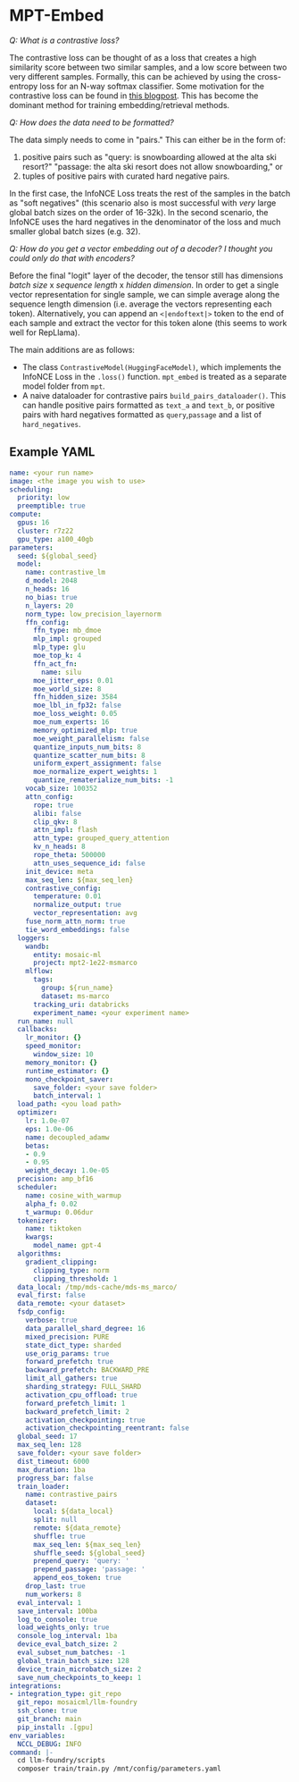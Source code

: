 # MPT-Embed

_Q: What is a contrastive loss?_

The contrastive loss can be thought of as a loss that creates a high similarity score between two similar samples, and a low score between two very different samples. Formally, this can be achieved by using the cross-entropy loss for an N-way softmax classifier. Some motivation for the contrastive loss can be found in [this blogpost](https://ankeshanand.com/blog/2020/01/26/contrative-self-supervised-learning.html). This has become the dominant method for training embedding/retrieval methods.

_Q: How does the data need to be formatted?_

The data simply needs to come in "pairs." This can either be in the form of:
1. positive pairs such as "query: is snowboarding allowed at the alta ski resort?" "passage: the alta ski resort does not allow snowboarding," or
2. tuples of positive pairs with curated hard negative pairs.

In the first case, the InfoNCE Loss treats the rest of the samples in the batch as "soft negatives" (this scenario also is most successful with _very_ large global batch sizes on the order of 16-32k). In the second scenario, the InfoNCE uses the hard negatives in the denominator of the loss and much smaller global batch sizes (e.g. 32).

_Q: How do you get a vector embedding out of a decoder? I thought you could only do that with encoders?_

Before the final "logit" layer of the decoder, the tensor still has dimensions _batch size_ x _sequence length_ x _hidden dimension_. In order to get a single vector representation for single sample, we can simple average along the sequence length dimension (i.e. average the vectors representing each token). Alternatively, you can append an `<|endoftext|>` token to the end of each sample and extract the vector for this token alone (this seems to work well for RepLlama).

The main additions are as follows:

* The class `ContrastiveModel(HuggingFaceModel)`, which implements the InfoNCE Loss in the `.loss()` function. `mpt_embed` is treated as a separate model folder from `mpt`.
* A naive dataloader for contrastive pairs `build_pairs_dataloader()`. This can handle positive pairs formatted as `text_a` and `text_b`, or positive pairs with hard negatives formatted as `query`,`passage` and a list of `hard_negatives`.

## Example YAML

```yaml
name: <your run name>
image: <the image you wish to use>
scheduling:
  priority: low
  preemptible: true
compute:
  gpus: 16
  cluster: r7z22
  gpu_type: a100_40gb
parameters:
  seed: ${global_seed}
  model:
    name: contrastive_lm
    d_model: 2048
    n_heads: 16
    no_bias: true
    n_layers: 20
    norm_type: low_precision_layernorm
    ffn_config:
      ffn_type: mb_dmoe
      mlp_impl: grouped
      mlp_type: glu
      moe_top_k: 4
      ffn_act_fn:
        name: silu
      moe_jitter_eps: 0.01
      moe_world_size: 8
      ffn_hidden_size: 3584
      moe_lbl_in_fp32: false
      moe_loss_weight: 0.05
      moe_num_experts: 16
      memory_optimized_mlp: true
      moe_weight_parallelism: false
      quantize_inputs_num_bits: 8
      quantize_scatter_num_bits: 8
      uniform_expert_assignment: false
      moe_normalize_expert_weights: 1
      quantize_rematerialize_num_bits: -1
    vocab_size: 100352
    attn_config:
      rope: true
      alibi: false
      clip_qkv: 8
      attn_impl: flash
      attn_type: grouped_query_attention
      kv_n_heads: 8
      rope_theta: 500000
      attn_uses_sequence_id: false
    init_device: meta
    max_seq_len: ${max_seq_len}
    contrastive_config:
      temperature: 0.01
      normalize_output: true
      vector_representation: avg
    fuse_norm_attn_norm: true
    tie_word_embeddings: false
  loggers:
    wandb:
      entity: mosaic-ml
      project: mpt2-1e22-msmarco
    mlflow:
      tags:
        group: ${run_name}
        dataset: ms-marco
      tracking_uri: databricks
      experiment_name: <your experiment name>
  run_name: null
  callbacks:
    lr_monitor: {}
    speed_monitor:
      window_size: 10
    memory_monitor: {}
    runtime_estimator: {}
    mono_checkpoint_saver:
      save_folder: <your save folder>
      batch_interval: 1
  load_path: <you load path>
  optimizer:
    lr: 1.0e-07
    eps: 1.0e-06
    name: decoupled_adamw
    betas:
    - 0.9
    - 0.95
    weight_decay: 1.0e-05
  precision: amp_bf16
  scheduler:
    name: cosine_with_warmup
    alpha_f: 0.02
    t_warmup: 0.06dur
  tokenizer:
    name: tiktoken
    kwargs:
      model_name: gpt-4
  algorithms:
    gradient_clipping:
      clipping_type: norm
      clipping_threshold: 1
  data_local: /tmp/mds-cache/mds-ms_marco/
  eval_first: false
  data_remote: <your dataset>
  fsdp_config:
    verbose: true
    data_parallel_shard_degree: 16
    mixed_precision: PURE
    state_dict_type: sharded
    use_orig_params: true
    forward_prefetch: true
    backward_prefetch: BACKWARD_PRE
    limit_all_gathers: true
    sharding_strategy: FULL_SHARD
    activation_cpu_offload: true
    forward_prefetch_limit: 1
    backward_prefetch_limit: 2
    activation_checkpointing: true
    activation_checkpointing_reentrant: false
  global_seed: 17
  max_seq_len: 128
  save_folder: <your save folder>
  dist_timeout: 6000
  max_duration: 1ba
  progress_bar: false
  train_loader:
    name: contrastive_pairs
    dataset:
      local: ${data_local}
      split: null
      remote: ${data_remote}
      shuffle: true
      max_seq_len: ${max_seq_len}
      shuffle_seed: ${global_seed}
      prepend_query: 'query: '
      prepend_passage: 'passage: '
      append_eos_token: true
    drop_last: true
    num_workers: 8
  eval_interval: 1
  save_interval: 100ba
  log_to_console: true
  load_weights_only: true
  console_log_interval: 1ba
  device_eval_batch_size: 2
  eval_subset_num_batches: -1
  global_train_batch_size: 128
  device_train_microbatch_size: 2
  save_num_checkpoints_to_keep: 1
integrations:
- integration_type: git_repo
  git_repo: mosaicml/llm-foundry
  ssh_clone: true
  git_branch: main
  pip_install: .[gpu]
env_variables:
  NCCL_DEBUG: INFO
command: |-
  cd llm-foundry/scripts
  composer train/train.py /mnt/config/parameters.yaml
```
